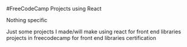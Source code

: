 #FreeCodeCamp Projects using React

Nothing specific

Just some projects I made/will make using react for front end libraries projects 
in freecodecamp for front end libraries certification
